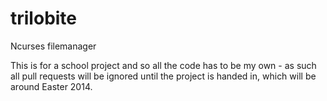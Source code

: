 trilobite
=========

Ncurses filemanager

This is for a school project and so all the code has to be my own - as such all pull requests will be ignored until the project is handed in, which will be around Easter 2014.
